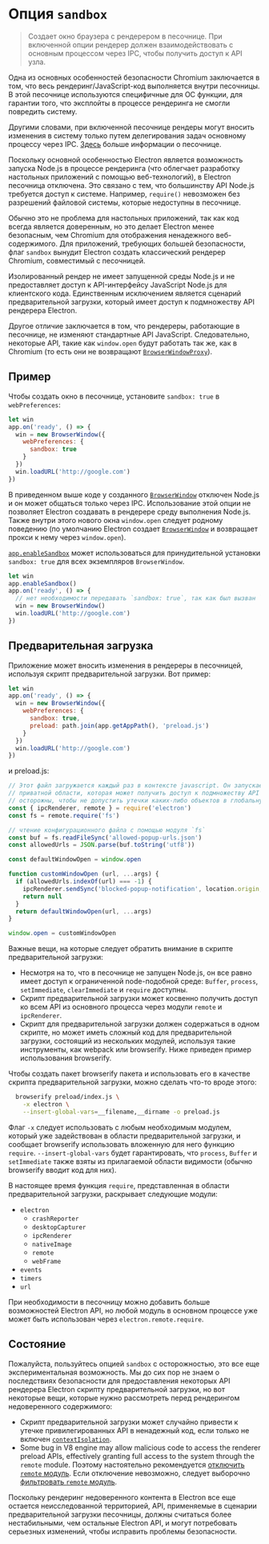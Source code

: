 # Опция `sandbox`

> Создает окно браузера с рендерером в песочнице. При включенной опции рендерер должен взаимодействовать с основным процессом через IPC, чтобы получить доступ к API узла.

Одна из основных особенностей безопасности Chromium заключается в том, что весь рендеринг/JavaScript-код выполняется внутри песочницы. В этой песочнице используются специфичные для ОС функции, для гарантии того, что эксплойты в процессе рендеринга не смогли повредить систему.

Другими словами, при включенной песочнице рендеры могут вносить изменения в систему только путем делегирования задач основному процессу через IPC. [Здесь](https://www.chromium.org/developers/design-documents/sandbox) больше информации о песочнице.

Поскольку основной особенностью Electron является возможность запуска Node.js в процессе рендеринга (что облегчает разработку настольных приложений с помощью веб-технологий), в Electron песочница отключена. Это связано с тем, что большинству API Node.js требуется доступ к системе. Например, `require()` невозможен без разрешений файловой системы, которые недоступны в песочнице.

Обычно это не проблема для настольных приложений, так как код всегда является доверенным, но это делает Electron менее безопасным, чем Chromium для отображения ненадежного веб-содержимого. Для приложений, требующих большей безопасности, флаг `sandbox` вынудит Electron создать классический рендерер Chromium, совместимый с песочницей.

Изолированный рендер не имеет запущенной среды Node.js и не предоставляет доступ к API-интерфейсу JavaScript Node.js для клиентского кода. Единственным исключением является сценарий предварительной загрузки, который имеет доступ к подмножеству API рендерера Electron.

Другое отличие заключается в том, что рендереры, работающие в песочнице, не изменяют стандартные API JavaScript. Следовательно, некоторые API, такие как `window.open` будут работать так же, как в Chromium (то есть они не возвращают [`BrowserWindowProxy`](browser-window-proxy.md)).

## Пример

Чтобы создать окно в песочнице, установите `sandbox: true` в `webPreferences`:

```js
let win
app.on('ready', () => {
  win = new BrowserWindow({
    webPreferences: {
      sandbox: true
    }
  })
  win.loadURL('http://google.com')
})
```

В приведенном выше коде у созданного [`BrowserWindow`](browser-window.md) отключен Node.js и он может общаться только через IPC. Использование этой опции не позволяет Electron создавать в рендерере среду выполнения Node.js. Также внутри этого нового окна `window.open` следует родному поведению (по умолчанию Electron создает [`BrowserWindow`](browser-window.md) и возвращает прокси к нему через `window.open`).

[`app.enableSandbox`](app.md#appenablesandbox-experimental) может использоваться для принудительной установки `sandbox: true` для всех экземпляров `BrowserWindow`.

```js
let win
app.enableSandbox()
app.on('ready', () => {
  // нет необходимости передавать `sandbox: true`, так как был вызван `app.enableSandbox ()`.
  win = new BrowserWindow()
  win.loadURL('http://google.com')
})
```

## Предварительная загрузка

Приложение может вносить изменения в рендереры в песочницей, используя скрипт предварительной загрузки. Вот пример:

```js
let win
app.on('ready', () => {
  win = new BrowserWindow({
    webPreferences: {
      sandbox: true,
      preload: path.join(app.getAppPath(), 'preload.js')
    }
  })
  win.loadURL('http://google.com')
})
```

и preload.js:

```js
// Этот файл загружается каждый раз в контексте javascript. Он запускается в 
// приватной области, которая может получить доступ к подмножеству API рендерера Electron. Мы должны быть
// осторожны, чтобы не допустить утечки каких-либо объектов в глобальную область!
const { ipcRenderer, remote } = require('electron')
const fs = remote.require('fs')

// чтение конфигурационного файла с помощью модуля `fs`
const buf = fs.readFileSync('allowed-popup-urls.json')
const allowedUrls = JSON.parse(buf.toString('utf8'))

const defaultWindowOpen = window.open

function customWindowOpen (url, ...args) {
  if (allowedUrls.indexOf(url) === -1) {
    ipcRenderer.sendSync('blocked-popup-notification', location.origin, url)
    return null
  }
  return defaultWindowOpen(url, ...args)
}

window.open = customWindowOpen
```

Важные вещи, на которые следует обратить внимание в скрипте предварительной загрузки:

- Несмотря на то, что в песочнице не запущен Node.js, он все равно имеет доступ к ограниченной node-подобной среде: `Buffer`, `process`, `setImmediate`, `clearImmediate` и `require` доступны.
- Скрипт предварительной загрузки может косвенно получить доступ ко всем API из основного процесса через модули `remote` и `ipcRenderer`.
- Скрипт для предварительной загрузки должен содержаться в одном скрипте, но может иметь сложный код для предварительной загрузки, состоящий из нескольких модулей, используя такие инструменты, как webpack или browserify. Ниже приведен пример использования browserify.

Чтобы создать пакет browserify пакета и использовать его в качестве скрипта предварительной загрузки, можно сделать что-то вроде этого:

```sh
  browserify preload/index.js \
    -x electron \
    --insert-global-vars=__filename,__dirname -o preload.js
```

Флаг `-x` следует использовать с любым необходимым модулем, который уже задействован в области предварительной загрузки, и сообщает browserify использовать вложенную для него функцию `require`. `--insert-global-vars` будет гарантировать, что `process`, `Buffer` и `setImmediate` также взяты из прилагаемой области видимости (обычно browserify вводит код для них).

В настоящее время функция `require`, представленная в области предварительной загрузки, раскрывает следующие модули:

- `electron` 
  - `crashReporter`
  - `desktopCapturer`
  - `ipcRenderer`
  - `nativeImage`
  - `remote`
  - `webFrame`
- `events`
- `timers`
- `url`

При необходимости в песочницу можно добавить больше возможностей Electron API, но любой модуль в основном процессе уже может быть использован через `electron.remote.require`.

## Состояние

Пожалуйста, пользуйтесь опцией `sandbox` с осторожностью, это все еще экспериментальная возможность. Мы до сих пор не знаем о последствиях безопасности для предоставления некоторых API рендерера Electron скрипту предварительной загрузки, но вот некоторые вещи, которые нужно рассмотреть перед рендерингом недоверенного содержимого:

- Скрипт предварительной загрузки может случайно привести к утечке привилегированных API в ненадежный код, если только не включен [`contextIsolation`](../tutorial/security.md#3-enable-context-isolation-for-remote-content).
- Some bug in V8 engine may allow malicious code to access the renderer preload APIs, effectively granting full access to the system through the `remote` module. Поэтому настоятельно рекомендуется [отключить `remote` модуль](../tutorial/security.md#15-disable-the-remote-module). Если отключение невозможно, следует выборочно [фильтровать `remote` модуль](../tutorial/security.md#16-filter-the-remote-module).

Поскольку рендеринг недоверенного контента в Electron все еще остается неисследованной территорией, API, применяемые в сценарии предварительной загрузки песочницы, должны считаться более нестабильными, чем остальные Electron API, и могут потребовать серьезных изменений, чтобы исправить проблемы безопасности.